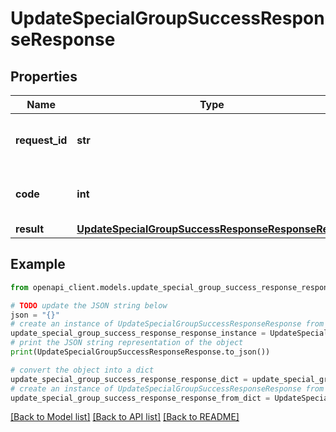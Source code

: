 # UpdateSpecialGroupSuccessResponseResponse


## Properties

Name | Type | Description | Notes
------------ | ------------- | ------------- | -------------
**request_id** | **str** | The unique identifier for the request | 
**code** | **int** | Response code indicating success | 
**result** | [**UpdateSpecialGroupSuccessResponseResponseResult**](UpdateSpecialGroupSuccessResponseResponseResult.md) |  | 

## Example

```python
from openapi_client.models.update_special_group_success_response_response import UpdateSpecialGroupSuccessResponseResponse

# TODO update the JSON string below
json = "{}"
# create an instance of UpdateSpecialGroupSuccessResponseResponse from a JSON string
update_special_group_success_response_response_instance = UpdateSpecialGroupSuccessResponseResponse.from_json(json)
# print the JSON string representation of the object
print(UpdateSpecialGroupSuccessResponseResponse.to_json())

# convert the object into a dict
update_special_group_success_response_response_dict = update_special_group_success_response_response_instance.to_dict()
# create an instance of UpdateSpecialGroupSuccessResponseResponse from a dict
update_special_group_success_response_response_from_dict = UpdateSpecialGroupSuccessResponseResponse.from_dict(update_special_group_success_response_response_dict)
```
[[Back to Model list]](../README.md#documentation-for-models) [[Back to API list]](../README.md#documentation-for-api-endpoints) [[Back to README]](../README.md)


